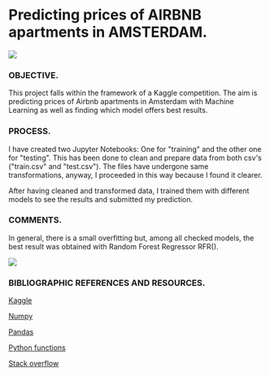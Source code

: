 # Predicting prices of AIRBNB apartments in AMSTERDAM.

![](http://latfusa.com/media/uploads/2020/12/10/airbnb-678x381.jpg)

### OBJECTIVE.

This project falls within the framework of a Kaggle competition. The aim is predicting prices of Airbnb apartments in Amsterdam with Machine Learning as well as finding which model offers best results.

### PROCESS.

I have created two Jupyter Notebooks: One for "training" and the other one for "testing". This has been done to clean and prepare data from both csv's ("train.csv" and "test.csv"). The files have undergone same transformations, anyway, I proceeded in this way because I found it clearer.

After having cleaned and transformed data, I trained them with different models to see the results and submitted my prediction.

### COMMENTS.

In general, there is a small overfitting but, among all checked models, the best result was obtained with Random Forest Regressor RFR(). 


![](https://www.lavanguardia.com/files/image_948_465/uploads/2021/11/08/6188d30c7a62b.jpeg)

### BIBLIOGRAPHIC REFERENCES AND RESOURCES.

[Kaggle](https://www.kaggle.com/c/airbnb-madrid-ironhack/data)

[Numpy](https://numpy.org/doc/1.18/)

[Pandas](https://pandas.pydata.org/)

[Python functions](https://docs.python.org/3/library/functions.html)

[Stack overflow](https://stackoverflow.com/)